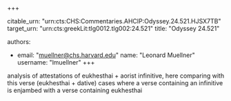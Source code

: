 +++


citable_urn: "urn:cts:CHS:Commentaries.AHCIP:Odyssey.24.521.HJSX7TB"
target_urn: "urn:cts:greekLit:tlg0012.tlg002:24.521"
title: "Odyssey 24.521"

authors:
- email: "muellner@chs.harvard.edu"
  name: "Leonard Muellner"
  username: "lmuellner"
+++

<p>analysis of attestations of eukhesthai + aorist infinitive, here comparing with this verse (eukhesthai + dative) cases where a verse containing an infinitive is enjambed with a verse containing eukhesthai</p>